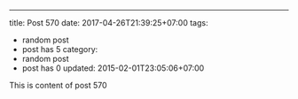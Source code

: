 ---
title: Post 570
date: 2017-04-26T21:39:25+07:00
tags:
  - random post
  - post has 5
category:
  - random post
  - post has 0
updated: 2015-02-01T23:05:06+07:00

This is content of post 570